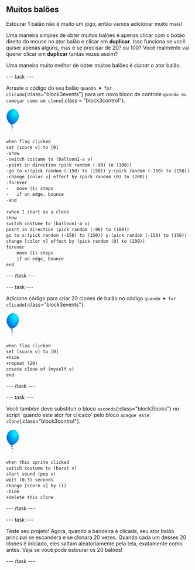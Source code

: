 ## Muitos balões

Estourar 1 balão não é muito um jogo, então vamos adicionar muito mais!

Uma maneira simples de obter muitos balões é apenas clicar com o botão direito do mouse no ator balão e clicar em **duplicar**. Isso funciona se você quiser apenas alguns, mas e se precisar de 20? ou 100? Você realmente vai querer clicar em **duplicar** tantas vezes assim?

Uma maneira muito melhor de obter muitos balões é _clonar_ o ator balão.

--- task ---

Arraste o código do seu balão `quando ⚑ for clicado`{:class="block3events"} para um novo bloco de controle `quando eu começar como um clone`{:class = "block3control"}.

![ator balão](images/balloon-sprite.png)

```blocks3
when flag clicked
set [score v] to [0]
-show
-switch costume to (balloon1-a v)
-point in direction (pick random (-90) to (180))
-go to x:(pick random (-150) to (150)) y:(pick random (-150) to (150))
-change [color v] effect by (pick random (0) to (200))
-forever
-   move (1) steps
-   if on edge, bounce
-end

+when I start as a clone
show
switch costume to (balloon1-a v)
point in direction (pick random (-90) to (180))
go to x:(pick random (-150) to (150)) y:(pick random (-150) to (150))
change [color v] effect by (pick random (0) to (200))
forever
    move (1) steps
    if on edge, bounce
end
```

--- /task ---

--- task ---

Adicione código para criar 20 clones de balão no código `quando ⚑ for clicado`{:class="block3events"}.

![ator balão](images/balloon-sprite.png)

```blocks3
when flag clicked
set [score v] to [0]
+hide
+repeat (20)
create clone of (myself v)
end
```

--- /task ---

--- task ---

Você também deve substituir o bloco `esconda`{:class="block3looks"} no script 'quando este ator for clicado' pelo bloco `apague este clone`{:class="block3control"}.

![ator balão](images/balloon-sprite.png)

```blocks3
when this sprite clicked
switch costume to (burst v)
start sound (pop v)
wait (0.3) seconds
change [score v] by (1)
-hide
+delete this clone
```

--- /task ---


--- task ---

Teste seu projeto! Agora, quando a bandeira é clicada, seu ator balão principal se esconderá e se clonara 20 vezes. Quando cada um desses 20 clones é iniciado, eles saltam aleatoriamente pela tela, exatamente como antes. Veja se você pode estourar os 20 balões!

--- /task ---

